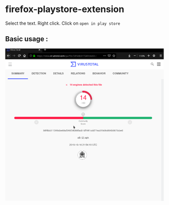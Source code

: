 # firefox-playstore-extension

Select the text. Right click. Click on `open in play store`

## Basic usage :

![rc.gif](rc.gif)

